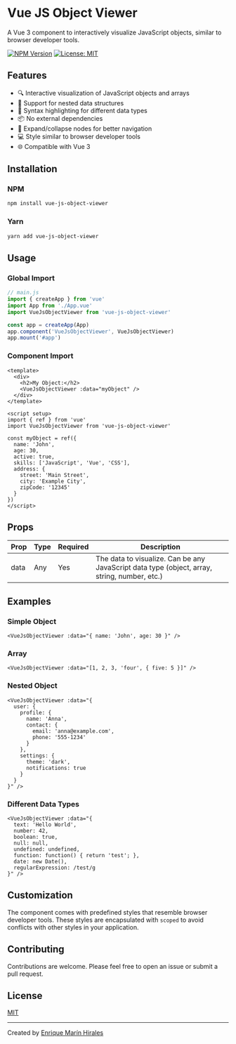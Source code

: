# Vue JS Object Viewer

A Vue 3 component to interactively visualize JavaScript objects, similar to browser developer tools.

[![NPM Version](https://img.shields.io/npm/v/vue-js-object-viewer.svg)](https://www.npmjs.com/package/vue-js-object-viewer)
[![License: MIT](https://img.shields.io/badge/License-MIT-yellow.svg)](https://opensource.org/licenses/MIT)

## Features

- 🔍 Interactive visualization of JavaScript objects and arrays
- 🌳 Support for nested data structures
- 🎨 Syntax highlighting for different data types
- 📦 No external dependencies
- 🔄 Expand/collapse nodes for better navigation
- 💻 Style similar to browser developer tools
- 🌐 Compatible with Vue 3

## Installation

### NPM

```bash
npm install vue-js-object-viewer
```

### Yarn

```bash
yarn add vue-js-object-viewer
```

## Usage

### Global Import

```javascript
// main.js
import { createApp } from 'vue'
import App from './App.vue'
import VueJsObjectViewer from 'vue-js-object-viewer'

const app = createApp(App)
app.component('VueJsObjectViewer', VueJsObjectViewer)
app.mount('#app')
```

### Component Import

```vue
<template>
  <div>
    <h2>My Object:</h2>
    <VueJsObjectViewer :data="myObject" />
  </div>
</template>

<script setup>
import { ref } from 'vue'
import VueJsObjectViewer from 'vue-js-object-viewer'

const myObject = ref({
  name: 'John',
  age: 30,
  active: true,
  skills: ['JavaScript', 'Vue', 'CSS'],
  address: {
    street: 'Main Street',
    city: 'Example City',
    zipCode: '12345'
  }
})
</script>
```

## Props

| Prop | Type | Required | Description |
|------|------|----------|-------------|
| data | Any | Yes | The data to visualize. Can be any JavaScript data type (object, array, string, number, etc.) |

## Examples

### Simple Object

```vue
<VueJsObjectViewer :data="{ name: 'John', age: 30 }" />
```

### Array

```vue
<VueJsObjectViewer :data="[1, 2, 3, 'four', { five: 5 }]" />
```

### Nested Object

```vue
<VueJsObjectViewer :data="{
  user: {
    profile: {
      name: 'Anna',
      contact: {
        email: 'anna@example.com',
        phone: '555-1234'
      }
    },
    settings: {
      theme: 'dark',
      notifications: true
    }
  }
}" />
```

### Different Data Types

```vue
<VueJsObjectViewer :data="{
  text: 'Hello World',
  number: 42,
  boolean: true,
  null: null,
  undefined: undefined,
  function: function() { return 'test'; },
  date: new Date(),
  regularExpression: /test/g
}" />
```

## Customization

The component comes with predefined styles that resemble browser developer tools. These styles are encapsulated with `scoped` to avoid conflicts with other styles in your application.

## Contributing

Contributions are welcome. Please feel free to open an issue or submit a pull request.

## License

[MIT](LICENSE)

---

Created by [Enrique Marín Hirales](https://github.com/enrique159)